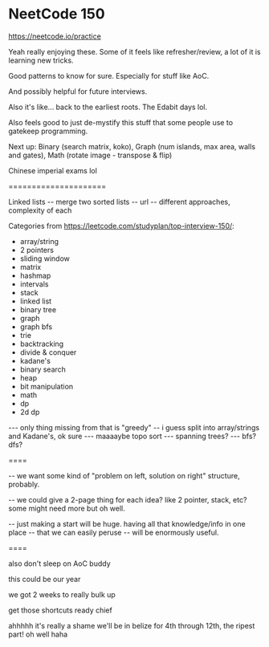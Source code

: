 # NeetCode 150

https://neetcode.io/practice

Yeah really enjoying these. Some of it feels like refresher/review, a lot of it is learning new tricks.

Good patterns to know for sure. Especially for stuff like AoC.

And possibly helpful for future interviews.

Also it's like... back to the earliest roots. The Edabit days lol.

Also feels good to just de-mystify this stuff that some people use to gatekeep programming.

Next up: Binary (search matrix, koko), Graph (num islands, max area, walls and gates), Math (rotate image - transpose & flip)

Chinese imperial exams lol

=====================

Linked lists -- merge two sorted lists -- url -- different approaches, complexity of each

Categories from https://leetcode.com/studyplan/top-interview-150/:

- array/string
- 2 pointers
- sliding window
- matrix
- hashmap
- intervals
- stack
- linked list
- binary tree
- graph
- graph bfs
- trie
- backtracking
- divide & conquer
- kadane's
- binary search
- heap
- bit manipulation
- math
- dp
- 2d dp

--- only thing missing from that is "greedy" -- i guess split into array/strings and Kadane's, ok sure
--- maaaaybe topo sort
--- spanning trees?
--- bfs? dfs?

====

-- we want some kind of "problem on left, solution on right" structure, probably.

-- we could give a 2-page thing for each idea? like 2 pointer, stack, etc? some might need more but oh well.

-- just making a start will be huge. having all that knowledge/info in one place -- that we can easily peruse -- will be enormously useful.

====

also don't sleep on AoC buddy

this could be our year

we got 2 weeks to really bulk up

get those shortcuts ready chief

ahhhhh it's really a shame we'll be in belize for 4th through 12th, the ripest part! oh well haha
